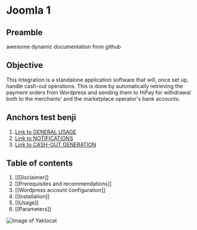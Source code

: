 # Joomla 1

## Preamble
awesome dynamic documentation from github

## Objective
This integration is a standalone application software that will, once set up, handle cash-out operations. This is done by automatically retrieving the payment orders from Wordpress and sending them to HiPay for withdrawal both to the merchants' and the marketplace operator's bank accounts. 

## Anchors test benji
1. [Link to GENERAL USAGE](#general-usage)
2. [Link to NOTIFICATIONS](#notifications)
3. [Link to CASH-OUT GENERATION](#available-commands-cash-out-generation)

## Table of contents
1. [[Disclaimer]]
2. [[Prerequisites and recommendations]]
3. [[Wordpress account configuration]]
4. [[Installation]]
5. [[Usage]]
6. [[Parameters]]

![Image of Yaktocat](https://farm5.staticflickr.com/4099/4919659112_b9f6b0df8f_o_d.png)
